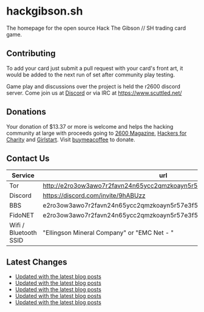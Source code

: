 # hackgibson.sh
The homepage for the open source Hack The Gibson // SH trading card game.


## Contributing

To add your card just submit a pull request with your card's front art, it would be added to the next run of set after community play testing.

Game play and discussions over the project is held the r2600 discord server. Come join us at [Discord](https://discord.com/invite/9hABUzz) or via IRC at https://www.scuttled.net/


## Donations

Your donation of $13.37 or more is welcome and helps the hacking community at large with proceeds going to [2600 Magazine](https://2600.com/), [Hackers for Charity](https://hackersforcharity.org) and [Girlstart](https://girlstart.org).  Visit [buymeacoffee](https://www.buymeacoffee.com/hackgibson.sh) to donate.


## Contact Us

Service | url
-|-
Tor | http://e2ro3ow3awo7r2favn24n65ycc2qmzkoayn5r57e3f56nvjwdcgg32ad.onion
Discord | https://discord.com/invite/9hABUzz
BBS | e2ro3ow3awo7r2favn24n65ycc2qmzkoayn5r57e3f56nvjwdcgg32ad.onion:23
FidoNET | e2ro3ow3awo7r2favn24n65ycc2qmzkoayn5r57e3f56nvjwdcgg32ad.onion:24554
Wifi / Bluetooth SSID | "Ellingson Mineral Company" or "EMC Net - <fidonet address>"

## Latest Changes
<!-- BLOG-POST-LIST:START -->
- [Updated with the latest blog posts](https://github.com/DFW2600/hackgibson.sh/commit/2ad91e3cc237a2e1896d2e3dbe39cd520b2c8956)
- [Updated with the latest blog posts](https://github.com/DFW2600/hackgibson.sh/commit/a7b354f3386376a8841bb461e30b28951ad9f899)
- [Updated with the latest blog posts](https://github.com/DFW2600/hackgibson.sh/commit/8efb484ab8ef037748b45818ce1f627b096480f3)
- [Updated with the latest blog posts](https://github.com/DFW2600/hackgibson.sh/commit/8aacf143ec84b2ad57a93010c46c6f51b95ed41b)
- [Updated with the latest blog posts](https://github.com/DFW2600/hackgibson.sh/commit/f4a612f06235dc691bb5ea9b2d3914aac731715a)
<!-- BLOG-POST-LIST:END -->
